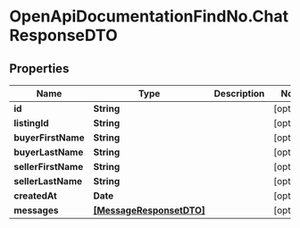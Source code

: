 # OpenApiDocumentationFindNo.ChatResponseDTO

## Properties

Name | Type | Description | Notes
------------ | ------------- | ------------- | -------------
**id** | **String** |  | [optional] 
**listingId** | **String** |  | [optional] 
**buyerFirstName** | **String** |  | [optional] 
**buyerLastName** | **String** |  | [optional] 
**sellerFirstName** | **String** |  | [optional] 
**sellerLastName** | **String** |  | [optional] 
**createdAt** | **Date** |  | [optional] 
**messages** | [**[MessageResponsetDTO]**](MessageResponsetDTO.md) |  | [optional] 



